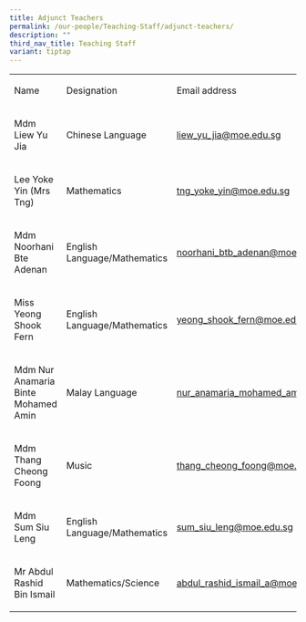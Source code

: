 ```yaml
---
title: Adjunct Teachers
permalink: /our-people/Teaching-Staff/adjunct-teachers/
description: ""
third_nav_title: Teaching Staff
variant: tiptap
---
```

<table style="minWidth: 75px">
<colgroup>
<col>
<col>
<col>
</colgroup>
<tbody>
<tr>
<td rowspan="1" colspan="1">
<p>Name</p>
</td>
<td rowspan="1" colspan="1">
<p>Designation</p>
</td>
<td rowspan="1" colspan="1">
<p>Email address</p>
</td>
</tr>
<tr>
<td rowspan="1" colspan="1">
<p>Mdm Liew Yu Jia</p>
</td>
<td rowspan="1" colspan="1">
<p>Chinese Language</p>
</td>
<td rowspan="1" colspan="1">
<p><a href="mailto:liew_yu_jia@moe.edu.sg" rel="noopener noreferrer nofollow" target="_blank">liew_yu_jia@moe.edu.sg</a>
<br>
</p>
</td>
</tr>
<tr>
<td rowspan="1" colspan="1">
<p>Lee Yoke Yin (Mrs Tng)</p>
</td>
<td rowspan="1" colspan="1">
<p>Mathematics</p>
</td>
<td rowspan="1" colspan="1">
<p><a href="mailto:tng_yoke_yin@moe.edu.sg" rel="noopener noreferrer nofollow" target="_blank">tng_yoke_yin@moe.edu.sg</a>
</p>
</td>
</tr>
<tr>
<td rowspan="1" colspan="1">
<p>Mdm Noorhani Bte Adenan</p>
</td>
<td rowspan="1" colspan="1">
<p>English Language/Mathematics</p>
</td>
<td rowspan="1" colspan="1">
<p><a href="mailto:noorhani_btb_adenan@moe.edu.sg" rel="noopener noreferrer nofollow" target="_blank">noorhani_btb_adenan@moe.edu.sg</a>
</p>
</td>
</tr>
<tr>
<td rowspan="1" colspan="1">
<p>Miss Yeong Shook Fern</p>
</td>
<td rowspan="1" colspan="1">
<p>English Language/Mathematics</p>
</td>
<td rowspan="1" colspan="1">
<p><a href="mailto:yeong_shook_fern@moe.edu.sg" rel="noopener noreferrer nofollow" target="_blank">yeong_shook_fern@moe.edu.sg</a>
</p>
</td>
</tr>
<tr>
<td rowspan="1" colspan="1">
<p>Mdm Nur Anamaria Binte Mohamed Amin</p>
</td>
<td rowspan="1" colspan="1">
<p>Malay Language</p>
</td>
<td rowspan="1" colspan="1">
<p><a href="mailto:nur_anamaria_mohamed_ami@moe.edu.sg" rel="noopener noreferrer nofollow" target="_blank">nur_anamaria_mohamed_ami@moe.edu.sg</a>
</p>
</td>
</tr>
<tr>
<td rowspan="1" colspan="1">
<p>Mdm Thang Cheong Foong</p>
</td>
<td rowspan="1" colspan="1">
<p>Music</p>
</td>
<td rowspan="1" colspan="1">
<p><a href="mailto:thang_cheong_foong@moe.edu.sg" rel="noopener noreferrer nofollow" target="_blank">thang_cheong_foong@moe.edu.sg</a>
</p>
</td>
</tr>
<tr>
<td rowspan="1" colspan="1">
<p>Mdm Sum Siu Leng</p>
</td>
<td rowspan="1" colspan="1">
<p>English Language/Mathematics</p>
</td>
<td rowspan="1" colspan="1">
<p><a href="mailto:sum_siu_leng@moe.edu.sg" rel="noopener noreferrer nofollow" target="_blank">sum_siu_leng@moe.edu.sg</a>
</p>
</td>
</tr>
<tr>
<td rowspan="1" colspan="1">
<p>Mr Abdul Rashid Bin Ismail</p>
</td>
<td rowspan="1" colspan="1">
<p>Mathematics/Science</p>
</td>
<td rowspan="1" colspan="1">
<p><a href="mailto:abdul_rashid_ismail_a@moe.edu.sg" rel="noopener noreferrer nofollow" target="_blank">abdul_rashid_ismail_a@moe.edu.sg</a>
</p>
</td>
</tr>
</tbody>
</table>
<p></p>